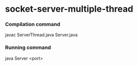 # socket-server-multiple-thread

### Compilation command
javac ServerThread.java Server.java

### Running command
java Server &lt;port&gt;
